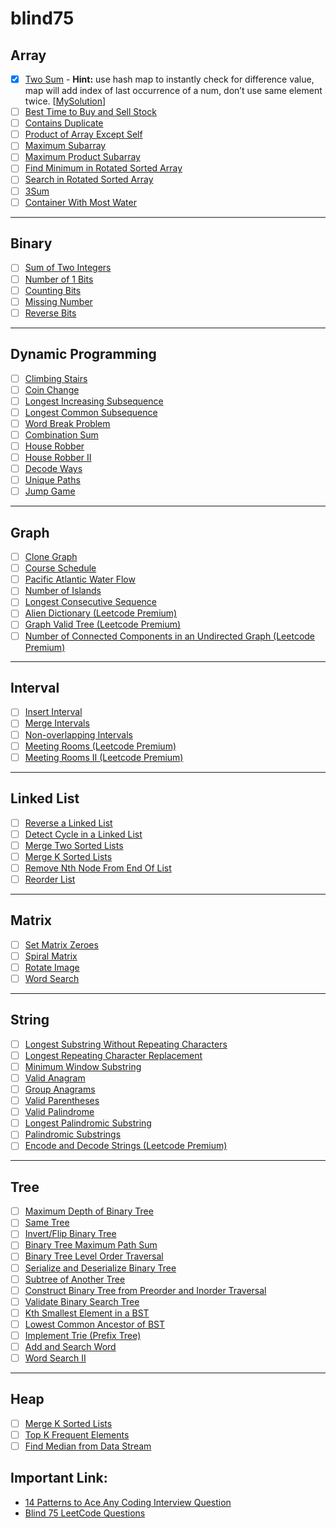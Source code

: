 # blind75


## Array

- [x] [Two Sum](https://leetcode.com/problems/two-sum/) - 
      **Hint:** use hash map to instantly check for difference value, map will add index of last occurrence of a num, don’t use same element twice. [[MySolution](https://leetcode.com/submissions/detail/656740500/)]
- [ ] [Best Time to Buy and Sell Stock](https://leetcode.com/problems/best-time-to-buy-and-sell-stock/)
- [ ] [Contains Duplicate](https://leetcode.com/problems/contains-duplicate/)
- [ ] [Product of Array Except Self](https://leetcode.com/problems/product-of-array-except-self/)
- [ ] [Maximum Subarray](https://leetcode.com/problems/maximum-subarray/)
- [ ] [Maximum Product Subarray](https://leetcode.com/problems/maximum-product-subarray/)
- [ ] [Find Minimum in Rotated Sorted Array](https://leetcode.com/problems/find-minimum-in-rotated-sorted-array/)
- [ ] [Search in Rotated Sorted Array](https://leetcode.com/problems/search-in-rotated-sorted-array/)
- [ ] [3Sum](https://leetcode.com/problems/3sum/)
- [ ] [Container With Most Water](https://leetcode.com/problems/container-with-most-water/)

---

## Binary

- [ ] [Sum of Two Integers](https://leetcode.com/problems/sum-of-two-integers/)
- [ ] [Number of 1 Bits](https://leetcode.com/problems/number-of-1-bits/)
- [ ] [Counting Bits](https://leetcode.com/problems/counting-bits/)
- [ ] [Missing Number](https://leetcode.com/problems/missing-number/)
- [ ] [Reverse Bits](https://leetcode.com/problems/reverse-bits/)

---

## Dynamic Programming

- [ ] [Climbing Stairs](https://leetcode.com/problems/climbing-stairs/)
- [ ] [Coin Change](https://leetcode.com/problems/coin-change/)
- [ ] [Longest Increasing Subsequence](https://leetcode.com/problems/longest-increasing-subsequence/)
- [ ] [Longest Common Subsequence](https://leetcode.com/problems/longest-common-subsequence/)
- [ ] [Word Break Problem](https://leetcode.com/problems/word-break/)
- [ ] [Combination Sum](https://leetcode.com/problems/combination-sum-iv/)
- [ ] [House Robber](https://leetcode.com/problems/house-robber/)
- [ ] [House Robber II](https://leetcode.com/problems/house-robber-ii/)
- [ ] [Decode Ways](https://leetcode.com/problems/decode-ways/)
- [ ] [Unique Paths](https://leetcode.com/problems/unique-paths/)
- [ ] [Jump Game](https://leetcode.com/problems/jump-game/)

---

## Graph

- [ ] [Clone Graph](https://leetcode.com/problems/clone-graph/)
- [ ] [Course Schedule](https://leetcode.com/problems/course-schedule/)
- [ ] [Pacific Atlantic Water Flow](https://leetcode.com/problems/pacific-atlantic-water-flow/)
- [ ] [Number of Islands](https://leetcode.com/problems/number-of-islands/)
- [ ] [Longest Consecutive Sequence](https://leetcode.com/problems/longest-consecutive-sequence/)
- [ ] [Alien Dictionary (Leetcode Premium)](https://leetcode.com/problems/alien-dictionary/)
- [ ] [Graph Valid Tree (Leetcode Premium)](https://leetcode.com/problems/graph-valid-tree/)
- [ ] [Number of Connected Components in an Undirected Graph (Leetcode Premium)](https://leetcode.com/problems/number-of-connected-components-in-an-undirected-graph/)

---

## Interval

- [ ] [Insert Interval](https://leetcode.com/problems/insert-interval/)
- [ ] [Merge Intervals](https://leetcode.com/problems/merge-intervals/)
- [ ] [Non-overlapping Intervals](https://leetcode.com/problems/non-overlapping-intervals/)
- [ ] [Meeting Rooms (Leetcode Premium)](https://leetcode.com/problems/meeting-rooms/)
- [ ] [Meeting Rooms II (Leetcode Premium)](https://leetcode.com/problems/meeting-rooms-ii/)

---

## Linked List

- [ ] [Reverse a Linked List](https://leetcode.com/problems/reverse-linked-list/)
- [ ] [Detect Cycle in a Linked List](https://leetcode.com/problems/linked-list-cycle/)
- [ ] [Merge Two Sorted Lists](https://leetcode.com/problems/merge-two-sorted-lists/)
- [ ] [Merge K Sorted Lists](https://leetcode.com/problems/merge-k-sorted-lists/)
- [ ] [Remove Nth Node From End Of List](https://leetcode.com/problems/remove-nth-node-from-end-of-list/)
- [ ] [Reorder List](https://leetcode.com/problems/reorder-list/)

---

## Matrix

- [ ] [Set Matrix Zeroes](https://leetcode.com/problems/set-matrix-zeroes/)
- [ ] [Spiral Matrix](https://leetcode.com/problems/spiral-matrix/)
- [ ] [Rotate Image](https://leetcode.com/problems/rotate-image/)
- [ ] [Word Search](https://leetcode.com/problems/word-search/)

---

## String

- [ ] [Longest Substring Without Repeating Characters](https://leetcode.com/problems/longest-substring-without-repeating-characters/)
- [ ] [Longest Repeating Character Replacement](https://leetcode.com/problems/longest-repeating-character-replacement/)
- [ ] [Minimum Window Substring](https://leetcode.com/problems/minimum-window-substring/)
- [ ] [Valid Anagram](https://leetcode.com/problems/valid-anagram/)
- [ ] [Group Anagrams](https://leetcode.com/problems/group-anagrams/)
- [ ] [Valid Parentheses](https://leetcode.com/problems/valid-parentheses/)
- [ ] [Valid Palindrome](https://leetcode.com/problems/valid-palindrome/)
- [ ] [Longest Palindromic Substring](https://leetcode.com/problems/longest-palindromic-substring/)
- [ ] [Palindromic Substrings](https://leetcode.com/problems/palindromic-substrings/)
- [ ] [Encode and Decode Strings (Leetcode Premium)](https://leetcode.com/problems/encode-and-decode-strings/)

---

## Tree
- [ ] [Maximum Depth of Binary Tree](https://leetcode.com/problems/maximum-depth-of-binary-tree/)
- [ ] [Same Tree](https://leetcode.com/problems/same-tree/)
- [ ] [Invert/Flip Binary Tree](https://leetcode.com/problems/invert-binary-tree/)
- [ ] [Binary Tree Maximum Path Sum](https://leetcode.com/problems/binary-tree-maximum-path-sum/)
- [ ] [Binary Tree Level Order Traversal](https://leetcode.com/problems/binary-tree-level-order-traversal/)
- [ ] [Serialize and Deserialize Binary Tree](https://leetcode.com/problems/serialize-and-deserialize-binary-tree/)
- [ ] [Subtree of Another Tree](https://leetcode.com/problems/subtree-of-another-tree/)
- [ ] [Construct Binary Tree from Preorder and Inorder Traversal](https://leetcode.com/problems/construct-binary-tree-from-preorder-and-inorder-traversal/)
- [ ] [Validate Binary Search Tree](https://leetcode.com/problems/validate-binary-search-tree/)
- [ ] [Kth Smallest Element in a BST](https://leetcode.com/problems/kth-smallest-element-in-a-bst/)
- [ ] [Lowest Common Ancestor of BST](https://leetcode.com/problems/lowest-common-ancestor-of-a-binary-search-tree/)
- [ ] [Implement Trie (Prefix Tree)](https://leetcode.com/problems/implement-trie-prefix-tree/)
- [ ] [Add and Search Word](https://leetcode.com/problems/add-and-search-word-data-structure-design/)
- [ ] [Word Search II](https://leetcode.com/problems/word-search-ii/)

---

## Heap

- [ ] [Merge K Sorted Lists](https://leetcode.com/problems/merge-k-sorted-lists/)
- [ ] [Top K Frequent Elements](https://leetcode.com/problems/top-k-frequent-elements/)
- [ ] [Find Median from Data Stream](https://leetcode.com/problems/find-median-from-data-stream/)

## Important Link:
- [14 Patterns to Ace Any Coding Interview Question](https://hackernoon.com/14-patterns-to-ace-any-coding-interview-question-c5bb3357f6ed)
- [Blind 75 LeetCode Questions](https://leetcode.com/discuss/general-discussion/460599/blind-75-leetcode-questions)
